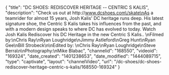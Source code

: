 {
    "title": "DC SHOES: REDISCOVER HERITAGE -- CENTRIC S KALIS",
    "description": "Check us out at http:\/\/www.dcshoes.com\/skate\nAs a teamrider for almost 15 years, Josh Kalis' DC heritage runs deep. His latest signature shoe, the Centric S Kalis takes his influences from the past, and with a modern design speaks to where DC has evolved to today. Watch Josh Kalis Rediscover his DC Heritage in the new Centric S Kalis.. \nFilmed by:\nChris Ray\nRyan Loughridge\nJimmy Astleford\nGreg Hunt\nRyan Gee\nBill Strobeck\n\nEdited by: \nChris Ray\nRyan Loughridge\nSteve Berra\n\nPhotography:\nMike Blabac",
    "channelid": "168550",
    "videoid": "169324",
    "date_created": "1401238653",
    "date_modified": "1444089715",
    "type": "captivate",
    "layout": "channelVideo",
    "url": "\/dc-shoes\/dc-shoes-rediscover-heritage-centric-s-kalis\/168550-169324"
}
